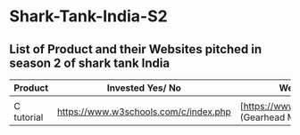 # Shark-Tank-India-S2
## List of Product and their Websites pitched in season 2 of shark tank India

Product |Invested Yes/ No | Website
------ | ------- | --------------
|<img width=200/>|<img width=200/>|<img width=500/>
C tutorial |https://www.w3schools.com/c/index.php | [https://www.ghmev.com/)(Gearhead Motors)
